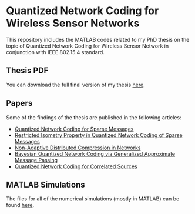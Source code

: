 # Quantized Network Coding for Wireless Sensor Networks
This repository includes the MATLAB codes related to my PhD thesis on the topic of Quantized Network Coding for Wireless Sensor Network in conjunction with IEEE 802.15.4 standard.

## Thesis PDF
You can download the full final version of my thesis [here](https://github.com/mnabaee/networkcoding/blob/master/thesis/thesis_.pdf).

## Papers
Some of the findings of the thesis are published in the following articles:
* [Quantized Network Coding for Sparse Messages](https://arxiv.org/pdf/1201.6271.pdf)
* [Restricted Isometry Property in Quantized Network Coding of Sparse Messages](https://arxiv.org/pdf/1203.1892v2.pdf)
* [Non-Adaptive Distributed Compression in Networks](https://arxiv.org/pdf/1301.5973.pdf)
* [Bayesian Quantized Network Coding via Generalized Approximate Message Passing](http://ieeexplore.ieee.org/document/6834995/)
* [Quantized Network Coding for Correlated Sources](http://link.springer.com/article/10.1186/1687-1499-2014-40/fulltext.html)


## MATLAB Simulations
The files for all of the numerical simulations (mostly in MATLAB) can be found [here](https://github.com/mnabaee/networkcoding/tree/master/matlab).
